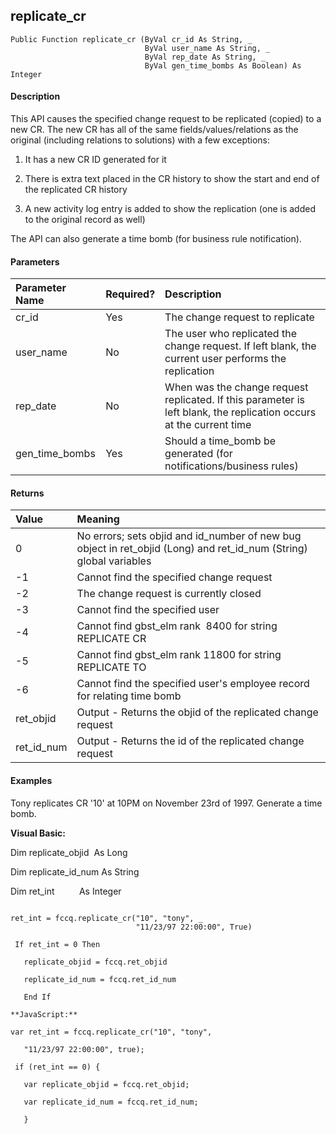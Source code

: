 replicate_cr
------------

```
Public Function replicate_cr (ByVal cr_id As String, _
							  ByVal user_name As String, _
                              ByVal rep_date As String, _
                              ByVal gen_time_bombs As Boolean) As Integer
```

#### Description

This API causes the specified change request to be replicated (copied) to a new CR. The new CR has all of the same fields/values/relations as the original (including relations to solutions) with a few exceptions:

1. It has a new CR ID generated for it

2. There is extra text placed in the CR history to show the start and end of the replicated CR history

3. A new activity log entry is added to show the replication (one is added to the original record as well)

The API can also generate a time bomb (for business rule notification).

#### Parameters

| Parameter Name | Required? | Description |
|:--- |:--- |:--- |
| cr_id | Yes | The change request to replicate |
| user_name | No | The user who replicated the change request. If left blank, the current user performs the replication |
| rep_date | No | When was the change request replicated. If this parameter is left blank, the replication occurs at the current time |
| gen_time_bombs | Yes | Should a time_bomb be generated (for notifications/business rules) |

#### Returns

| Value | Meaning |
|:--- |:--- |
| 0 | No errors; sets objid and id_number of new bug object in ret_objid (Long) and ret_id_num (String) global variables |
| -1 | Cannot find the specified change request |
| -2 | The change request is currently closed |
| -3 | Cannot find the specified user |
| -4 | Cannot find gbst_elm rank  8400 for string REPLICATE CR |
| -5 | Cannot find gbst_elm rank 11800 for string REPLICATE TO |
| -6 | Cannot find the specified user's employee record for relating time bomb |
| ret_objid | Output - Returns the objid of the replicated change request |
| ret_id_num | Output - Returns the id of the replicated change request |

#### Examples

Tony replicates CR '10' at 10PM on November 23rd of 1997. Generate a time bomb.

**Visual Basic:**

Dim replicate_objid  As Long

Dim replicate_id_num As String

Dim ret_int          As Integer
```

ret_int = fccq.replicate_cr("10", "tony", _
                            "11/23/97 22:00:00", True)

 If ret_int = 0 Then
  
   replicate_objid = fccq.ret_objid
  
   replicate_id_num = fccq.ret_id_num

   End If  
  
**JavaScript:**

var ret_int = fccq.replicate_cr("10", "tony",
  
   "11/23/97 22:00:00", true);
  
 if (ret_int == 0) {
  
   var replicate_objid = fccq.ret_objid;

   var replicate_id_num = fccq.ret_id_num;
  
   }